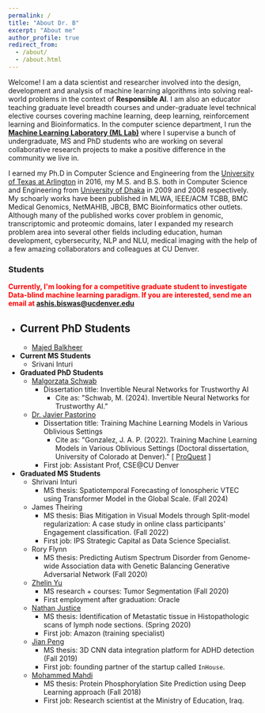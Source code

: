 ```yaml
---
permalink: /
title: "About Dr. B"
excerpt: "About me"
author_profile: true
redirect_from: 
  - /about/
  - /about.html
---
```



Welcome! I am a data scientist and researcher involved into the design, development and analysis of machine learning algorithms into solving real-world problems in the context of **Responsible AI**. I am also an educator teaching graduate level breadth courses and under-graduate level technical elective courses covering machine learning, deep learning, reinforcement learning and Bioinformatics. In the computer science department, I run the **[Machine Learning Laboratory (ML Lab)](https://ml.cse.ucdenver.edu)** where I supervise a bunch of undergraduate, MS and PhD students who are working on several collaborative research projects to make a positive difference in the community we live in.

I earned my Ph.D in Computer Science and Engineering from the [University of Texas at Arlington](https://www.uta.edu) in 2016, my M.S. and B.S. both in Computer Science and Engineering from [University of Dhaka](https://www.du.ac.bd) in 2009 and 2008 respectively. My schoarly works have been published in MLWA, IEEE/ACM TCBB, BMC Medical Genomics, NetMAHIB, JBCB, BMC Bioinformatics other outlets. Although many of the published works cover problem in genomic, transcriptomic and proteomic domains, later I expanded my research problem area into several other fields including education, human development, cybersecurity, NLP and NLU, medical imaging with the help of a few amazing collaborators and colleagues at CU Denver. 

### Students
<span style="color:red;font-weight:bold">Currently, I'm looking for a competitive graduate student to investigate Data-blind machine learning paradigm. If you are interested, send me an email at ashis.biswas@ucdenver.edu</span>

* **Current PhD Students**
  - 
  - [Majed Balkheer](https://ml.cse.ucdenver.edu/people/majed_balkheer/index.html)
* **Current MS Students**
  - Srivani Inturi
* **Graduated PhD Students**
  - [Malgorzata Schwab](https://ml.cse.ucdenver.edu/people/malgorzata_schwab/index.html)
    * Dissertation title: Invertible Neural Networks for Trustworthy AI
      - Cite as: "Schwab, M. (2024). Invertible Neural Networks for Trustworthy AI."
  - [Dr. Javier Pastorino](https://ml.cse.ucdenver.edu/people/javier_pastorino/index.html)
    * Dissertation title: Training Machine Learning Models in Various Oblivious Settings
      - Cite as: "Gonzalez, J. A. P. (2022). Training Machine Learning Models in Various Oblivious Settings (Doctoral dissertation, University of Colorado at Denver)." [ [ProQuest](https://www.proquest.com/openview/2c7a80cb9575a394e55e428225b365c8) ]
    * First job: Assistant Prof, CSE@CU Denver
* **Graduated MS Students**
  * Shrivani Inturi
    - MS thesis: Spatiotemporal Forecasting of Ionospheric VTEC using Transformer Model in the Global Scale. (Fall 2024)
  * James Theiring
    - MS thesis: Bias Mitigation in Visual Models through Split-model regularization: A case study in online class participants' Engagement classification. (Fall 2022)
    - First job: IPS Strategic Capital as Data Science Specialist.
  * Rory Flynn
    - MS thesis: Predicting Autism Spectrum Disorder from Genome-wide Association data with Genetic Balancing Generative Adversarial Network (Fall 2020)
  * [Zhelin Yu](https://ml.cse.ucdenver.edu/people/zhelin_yu/index.html)
    - MS research + courses: Tumor Segmentation (Fall 2020)
    - First employment after graduation: Oracle
  * [Nathan Justice](https://ml.cse.ucdenver.edu/people/nathan_justice/index.html)
    - MS thesis: Identification of Metastatic tissue in Histopathologic scans of lymph node sections. (Spring 2020)
    - First job: Amazon (training specialist)
  * [Jian Peng](https://ml.cse.ucdenver.edu/people/jian_peng/index.html)
    - MS thesis: 3D CNN data integration platform for ADHD detection (Fall 2019)
    - First job: founding partner of the startup called `InHouse`.
  * [Mohammed Mahdi](https://ml.cse.ucdenver.edu/people/mohammed_mahdi/index.html)
    - MS thesis: Protein Phosphorylation Site Prediction using Deep Learning approach (Fall 2018)
    - First job: Research scientist at the Ministry of Education, Iraq.
